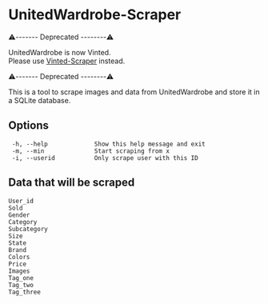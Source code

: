 # UnitedWardrobe-Scraper

⚠️------- Deprecated --------⚠️  
  
UnitedWardrobe is now Vinted.  
Please use [Vinted-Scraper](https://github.com/Gertje823/Vinted-Scraper)   instead.

  
⚠️------- Deprecated --------⚠️ 

This is a tool to scrape images and data from UnitedWardrobe and store it in a SQLite database.

## Options
```
 -h, --help             Show this help message and exit
 -m, --min              Start scraping from x
 -i, --userid           Only scrape user with this ID
 ```
 
 ## Data that will be scraped
 ```
 User_id
 Sold           
 Gender
 Category       
 Subcategory    
 Size         
 State
 Brand
 Colors
 Price
 Images
 Tag_one
 Tag_two
 Tag_three
 ```
